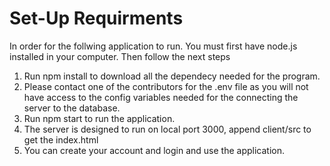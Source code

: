 # Set-Up Requirments

In order for the follwing application to run. You must first have node.js installed in your computer.
Then follow the next steps

1. Run npm install to download all the dependecy needed for the program.
2. Please contact one of the contributors for the .env file as you will not have access to the config variables needed for the connecting the server to the database.
3. Run npm start to run the application.
4. The server is designed to run on local port 3000, append client/src to get the index.html
5. You can create your account and login and use the application.